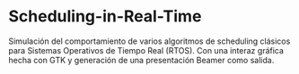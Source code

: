 # Scheduling-in-Real-Time
Simulación del comportamiento de varios algoritmos de scheduling clásicos para Sistemas Operativos de Tiempo Real (RTOS). Con una interaz gráfica hecha con  GTK y generación de  una presentación Beamer como salida. 
